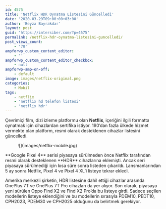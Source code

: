 ```yaml
---
id: 4575
title: 'Netflix HDR Oynatma Listesini Güncelledi'
date: '2020-03-29T09:00:00+03:00'
author: 'Beyza Bayrakdar'
layout: post
guid: 'https://intersiber.com/?p=4575'
permalink: /netflix-hdr-oynatma-listesini-guncelledi/
post_views_count:
    - '70'
ampforwp_custom_content_editor:
    - ''
ampforwp_custom_content_editor_checkbox:
    - null
ampforwp-amp-on-off:
    - default
image: images/netflix-original.png
categories:
    - Mobil
tags:
    - netflix
    - 'netflix hd telefon listesi'
    - 'netflix hdr'
---
```


Çevrimiçi film, dizi izleme platformu olan **Netflix**, içeriğini ilgili formatta oynatmak için cihazlardan sertifika istiyor. 190’dan fazla ülkede hizmet vermekte olan platform, resmi olarak desteklenen cihazlar listesini güncelledi.

<figure class="wp-block-image size-full">![](images/netflix-mobile.jpg)</figure>**Google Pixel 4** serisi piyasaya sürülmeden önce Netflix tarafından resmi olarak desteklenen **HDR** cihazlarına eklemişti. Ancak seri piyasaya sürülmediği için kısa süre sonra listeden çıkarıldı. Lansmanlarından 5 ay sonra Netflix, Pixel 4 ve Pixel 4 XL’i listeye tekrar ekledi.

Amerika merkezli şirketin, HDR listesine dahil ettiği cihazlar arasında OnePlus 7T ve OnePlus 7T Pro cihazları da yer alıyor. Son olarak, piyasaya yeni sürülen Oppo Find X2 ve Find X2 Pro’da bu listeye girdi. Sadece seçilen modellerin listeye eklendiğini ve bu modellerin sırasıyla PDEM10, PEDT10, CPH2023, PDEM30 ve CPH2025 olduğunu da belirtmek gerekiyor.